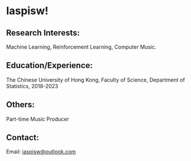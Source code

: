 # Iaspisw!

## Research Interests:
Machine Learning, Reinforcement Learning, Computer Music.

## Education/Experience:
The Chinese University of Hong Kong, Faculty of Science, Department of Statistics, 2018-2023

## Others:
Part-time Music Producer

## Contact:
Email: iaspisw@outlook.com
